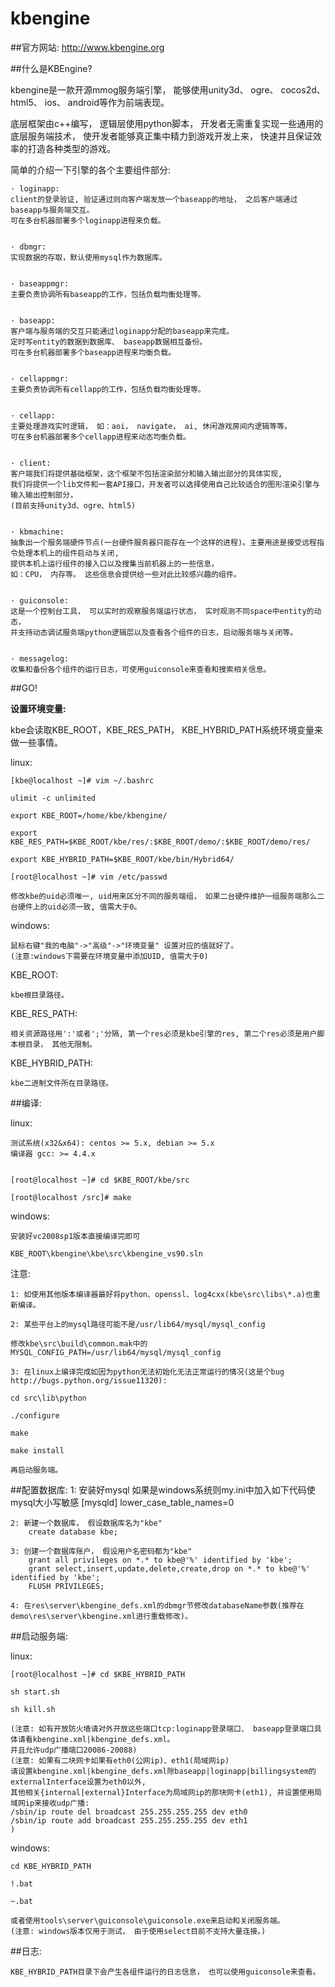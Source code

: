 kbengine
========

##官方网站:
http://www.kbengine.org


##什么是KBEngine?

kbengine是一款开源mmog服务端引擎， 能够使用unity3d、 ogre、 cocos2d、html5、 ios、 android等作为前端表现。

底层框架由c++编写， 逻辑层使用python脚本， 开发者无需重复实现一些通用的底层服务端技术，
使开发者能够真正集中精力到游戏开发上来， 快速并且保证效率的打造各种类型的游戏。

简单的介绍一下引擎的各个主要组件部分:


	· loginapp:
	client的登录验证, 验证通过则向客户端发放一个baseapp的地址， 之后客户端通过baseapp与服务端交互。
	可在多台机器部署多个loginapp进程来负载。 


	· dbmgr:
	实现数据的存取，默认使用mysql作为数据库。


	· baseappmgr:
	主要负责协调所有baseapp的工作，包括负载均衡处理等。


	· baseapp:
	客户端与服务端的交互只能通过loginapp分配的baseapp来完成。
	定时写entity的数据到数据库、 baseapp数据相互备份。
	可在多台机器部署多个baseapp进程来均衡负载。 


	· cellappmgr:
	主要负责协调所有cellapp的工作，包括负载均衡处理等。


	· cellapp:
	主要处理游戏实时逻辑， 如：aoi， navigate， ai, 休闲游戏房间内逻辑等等。
	可在多台机器部署多个cellapp进程来动态均衡负载。 


	· client:
	客户端我们将提供基础框架，这个框架不包括渲染部分和输入输出部分的具体实现, 
	我们将提供一个lib文件和一套API接口，开发者可以选择使用自己比较适合的图形渲染引擎与输入输出控制部分， 
	(目前支持unity3d、ogre、html5)


	· kbmachine:
	抽象出一个服务端硬件节点(一台硬件服务器只能存在一个这样的进程)。主要用途是接受远程指令处理本机上的组件启动与关闭, 
	提供本机上运行组件的接入口以及搜集当前机器上的一些信息， 
	如：CPU， 内存等。 这些信息会提供给一些对此比较感兴趣的组件。 


	· guiconsole: 
	这是一个控制台工具， 可以实时的观察服务端运行状态， 实时观测不同space中entity的动态，
	并支持动态调试服务端python逻辑层以及查看各个组件的日志，启动服务端与关闭等。 


	· messagelog: 
	收集和备份各个组件的运行日志，可使用guiconsole来查看和搜索相关信息。


##GO!


**设置环境变量:**

kbe会读取KBE_ROOT，KBE_RES_PATH， KBE_HYBRID_PATH系统环境变量来做一些事情。


linux:

	[kbe@localhost ~]# vim ~/.bashrc

	ulimit -c unlimited

	export KBE_ROOT=/home/kbe/kbengine/

	export KBE_RES_PATH=$KBE_ROOT/kbe/res/:$KBE_ROOT/demo/:$KBE_ROOT/demo/res/

	export KBE_HYBRID_PATH=$KBE_ROOT/kbe/bin/Hybrid64/

	[root@localhost ~]# vim /etc/passwd
	
	修改kbe的uid必须唯一, uid用来区分不同的服务端组， 如果二台硬件维护一组服务端那么二台硬件上的uid必须一致, 值需大于0。
windows:

	鼠标右键"我的电脑"->"高级"->"环境变量" 设置对应的值就好了。
	(注意:windows下需要在环境变量中添加UID, 值需大于0)



KBE_ROOT:

	kbe根目录路径。


KBE_RES_PATH:

	相关资源路径用':'或者';'分隔, 第一个res必须是kbe引擎的res, 第二个res必须是用户脚本根目录， 其他无限制。


KBE_HYBRID_PATH:

	kbe二进制文件所在目录路径。



##编译:

linux:

	测试系统(x32&x64): centos >= 5.x, debian >= 5.x
	编译器 gcc: >= 4.4.x


	[root@localhost ~]# cd $KBE_ROOT/kbe/src

	[root@localhost /src]# make


windows:

	安装好vc2008sp1版本直接编译完即可

	KBE_ROOT\kbengine\kbe\src\kbengine_vs90.sln

注意: 

	1: 如使用其他版本编译器最好将python、openssl、log4cxx(kbe\src\libs\*.a)也重新编译。

	2: 某些平台上的mysql路径可能不是/usr/lib64/mysql/mysql_config

	修改kbe\src\build\common.mak中的MYSQL_CONFIG_PATH=/usr/lib64/mysql/mysql_config

	3: 在linux上编译完成如因为python无法初始化无法正常运行的情况(这是个bug http://bugs.python.org/issue11320):

	cd src\lib\python

	./configure

	make

	make install

	再启动服务端。


##配置数据库:
	1: 安装好mysql
		如果是windows系统则my.ini中加入如下代码使mysql大小写敏感
		[mysqld]
		lower_case_table_names=0

	2: 新建一个数据库， 假设数据库名为"kbe"
		create database kbe;

	3: 创建一个数据库账户， 假设用户名密码都为"kbe"
		grant all privileges on *.* to kbe@'%' identified by 'kbe';
		grant select,insert,update,delete,create,drop on *.* to kbe@'%' identified by 'kbe';
		FLUSH PRIVILEGES;

	4: 在res\server\kbengine_defs.xml的dbmgr节修改databaseName参数(推荐在demo\res\server\kbengine.xml进行重载修改)。



##启动服务端:


linux:

	[root@localhost ~]# cd $KBE_HYBRID_PATH

	sh start.sh

	sh kill.sh

	(注意: 如有开放防火墙请对外开放这些端口tcp:loginapp登录端口、 baseapp登录端口具体请看kbengine.xml|kbengine_defs.xml。 
	并且允许udp广播端口20086-20088)
	(注意: 如果有二块网卡如果有eth0(公网ip)、eth1(局域网ip)
	请设置kbengine.xml|kbengine_defs.xml除baseapp|loginapp|billingsystem的externalInterface设置为eth0以外, 
	其他相关{internal|external}Interface为局域网ip的那块网卡(eth1), 并设置使用局域网ip来接收udp广播:
	/sbin/ip route del broadcast 255.255.255.255 dev eth0
	/sbin/ip route add broadcast 255.255.255.255 dev eth1
	)
windows:

	cd KBE_HYBRID_PATH

	!.bat

	~.bat

	或者使用tools\server\guiconsole\guiconsole.exe来启动和关闭服务端。
	(注意: windows版本仅用于测试， 由于使用select目前不支持大量连接。)

##日志:

	KBE_HYBRID_PATH目录下会产生各组件运行的日志信息， 也可以使用guiconsole来查看。
